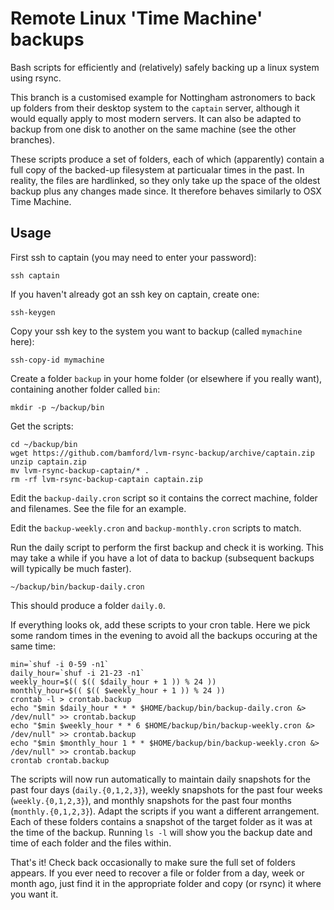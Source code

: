 Remote Linux 'Time Machine' backups
===================================

Bash scripts for efficiently and (relatively) safely backing up a
linux system using rsync.

This branch is a customised example for Nottingham astronomers to back
up folders from their desktop system to the `captain` server, although
it would equally apply to most modern servers.  It can also be adapted to
backup from one disk to another on the same machine (see the other branches).

These scripts produce a set of folders, each of which (apparently)
contain a full copy of the backed-up filesystem at particualar times
in the past.  In reality, the files are hardlinked, so they only take
up the space of the oldest backup plus any changes made since.  It
therefore behaves similarly to OSX Time Machine.


Usage
-----

First ssh to captain (you may need to enter your password):

    ssh captain

If you haven't already got an ssh key on captain, create one:

    ssh-keygen

Copy your ssh key to the system you want to backup (called `mymachine` here):

    ssh-copy-id mymachine

Create a folder `backup` in your home folder (or elsewhere if you really want), containing another folder called `bin`:

    mkdir -p ~/backup/bin

Get the scripts:

    cd ~/backup/bin
    wget https://github.com/bamford/lvm-rsync-backup/archive/captain.zip
    unzip captain.zip
    mv lvm-rsync-backup-captain/* .
    rm -rf lvm-rsync-backup-captain captain.zip

Edit the `backup-daily.cron` script so it contains the correct machine, folder and filenames.  See the file for an example.

Edit the `backup-weekly.cron` and `backup-monthly.cron` scripts to match.

Run the daily script to perform the first backup and check it is working.  This may take a while if you have a lot of data to backup (subsequent backups will typically be much faster).

    ~/backup/bin/backup-daily.cron

This should produce a folder `daily.0`.

If everything looks ok, add these scripts to your cron table.  Here we pick some random times in the evening to avoid all the backups occuring at the same time:

    min=`shuf -i 0-59 -n1`
    daily_hour=`shuf -i 21-23 -n1`
    weekly_hour=$(( $(( $daily_hour + 1 )) % 24 ))
    monthly_hour=$(( $(( $weekly_hour + 1 )) % 24 ))
    crontab -l > crontab.backup
    echo "$min $daily_hour * * * $HOME/backup/bin/backup-daily.cron &> /dev/null" >> crontab.backup
    echo "$min $weekly_hour * * 6 $HOME/backup/bin/backup-weekly.cron &> /dev/null" >> crontab.backup
    echo "$min $monthly_hour 1 * * $HOME/backup/bin/backup-weekly.cron &> /dev/null" >> crontab.backup
    crontab crontab.backup

The scripts will now run automatically to maintain daily snapshots for
the past four days (`daily.{0,1,2,3}`), weekly snapshots for the past
four weeks (`weekly.{0,1,2,3}`), and monthly snapshots for the past
four months (`monthly.{0,1,2,3}`). Adapt the scripts if you want a
different arrangement. Each of these folders contains a snapshot of
the target folder as it was at the time of the backup. Running `ls -l`
will show you the backup date and time of each folder and the files
within.

That's it!  Check back occasionally to make sure the full set of
folders appears.  If you ever need to recover a file or folder from a
day, week or month ago, just find it in the appropriate folder and
copy (or rsync) it where you want it.